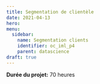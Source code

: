 ```yaml
---
title: Segmentation de clientèle
date: 2021-04-13
hero: 
menu:
  sidebar:
    name: Segmentation clients
    identifier: oc_iml_p4
    parent: datascience
draft: true
---
```


**Durée du projet:** 70 heures
